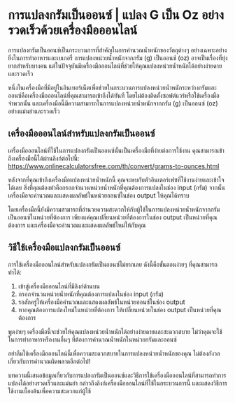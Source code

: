 การแปลงกรัมเป็นออนซ์ | แปลง G เป็น Oz อย่างรวดเร็วด้วยเครื่องมือออนไลน์
=======================================================================

การแปลงกรัมเป็นออนซ์เป็นกระบวนการที่สำคัญในการคำนวณน้ำหนักของวัตถุต่างๆ อย่างเฉพาะอย่างยิ่งในการทำอาหารและเบเกอรี่ การแปลงหน่วยน้ำหนักจากกรัม (g) เป็นออนซ์ (oz) อาจเป็นเรื่องที่ยุ่งยากสำหรับบางคน แต่ในปัจจุบันมีเครื่องมือออนไลน์ที่ช่วยให้คุณแปลงหน่วยน้ำหนักได้อย่างง่ายดายและรวดเร็ว

หนึ่งในเครื่องมือที่มีอยู่ในอินเทอร์เน็ตเพื่อช่วยในกระบวนการแปลงหน่วยน้ำหนักระหว่างกรัมและออนซ์คือเครื่องมือออนไลน์ที่คุณสามารถเข้าถึงได้ทันที โดยไม่ต้องติดตั้งซอฟต์แวร์หรือใช้เครื่องมือจำพวกนั้น และเครื่องมือนี้มีความสามารถในการแปลงหน่วยน้ำหนักจากกรัม (g) เป็นออนซ์ (oz) อย่างแม่นยำและรวดเร็ว

เครื่องมือออนไลน์สำหรับแปลงกรัมเป็นออนซ์
----------------------------------------

เครื่องมือออนไลน์ที่ใช้ในการแปลงกรัมเป็นออนซ์นั้นเป็นเครื่องมือที่ง่ายต่อการใช้งาน คุณสามารถเข้าถึงเครื่องมือนี้ได้ผ่านลิงก์ต่อไปนี้: <https://www.onlinecalculatorsfree.com/th/convert/grams-to-ounces.html>

หลังจากที่คุณเข้าถึงเครื่องมือแปลงหน่วยน้ำหนักนี้ คุณจะพบกับตัวอินเตอร์เฟซที่ใช้งานง่ายและเข้าใจได้เลย สิ่งที่คุณต้องทำคือกรอกจำนวนหน่วยน้ำหนักที่คุณต้องการแปลงในช่อง input (กรัม) จากนั้นเครื่องมือจะคำนวณและแสดงผลลัพธ์ในหน่วยออนซ์ในช่อง output ให้คุณได้ทราบ

โดยเครื่องมือนี้ยังมีความสามารถที่อำนวยความสะดวกให้กับผู้ใช้ในการแปลงหน่วยน้ำหนักจากกรัมเป็นออนซ์ในหน่วยที่ต้องการ เพียงแค่คุณเปลี่ยนหน่วยที่ต้องการในช่อง output เป็นหน่วยที่คุณต้องการ และเครื่องมือจะคำนวณและแสดงผลลัพธ์ใหม่ให้กับคุณ

วิธีใช้เครื่องมือแปลงกรัมเป็นออนซ์
----------------------------------

การใช้เครื่องมือออนไลน์สำหรับแปลงกรัมเป็นออนซ์ไม่ยากเลย ดังนี้คือขั้นตอนง่ายๆ ที่คุณสามารถทำได้:

1. เข้าสู่เครื่องมือออนไลน์ที่มีลิงก์ด้านบน
2. กรอกจำนวนหน่วยน้ำหนักที่คุณต้องการแปลงในช่อง input (กรัม)
3. รอสักครู่ให้เครื่องมือคำนวณและแสดงผลลัพธ์ในหน่วยออนซ์ในช่อง output
4. หากคุณต้องการแปลงใหม่ในหน่วยที่ต้องการ ให้เปลี่ยนหน่วยในช่อง output เป็นหน่วยที่คุณต้องการ

พูดง่ายๆ เครื่องมือนี้จะช่วยให้คุณแปลงหน่วยน้ำหนักได้อย่างง่ายดายและสะดวกสบาย ไม่ว่าคุณจะใช้ในการทำอาหารหรืองานอื่นๆ ที่ต้องการคำนวณน้ำหนักในหน่วยกรัมและออนซ์

อย่าลืมใช้เครื่องมือออนไลน์นี้เพื่อความสะดวกสบายในการแปลงหน่วยน้ำหนักของคุณ ไม่ต้องกังวลเกี่ยวกับการคำนวณผิดพลาดอีกต่อไป!

บทความนี้เสนอข้อมูลเกี่ยวกับการแปลงกรัมเป็นออนซ์และวิธีการใช้เครื่องมือออนไลน์ที่สามารถทำการแปลงได้อย่างรวดเร็วและแม่นยำ กล่าวถึงลิงก์เครื่องมือออนไลน์ที่ใช้ในกระบวนการนี้ และแสดงวิธีการใช้งานเบื้องต้นเพื่อความสะดวกแก่ผู้ใช้